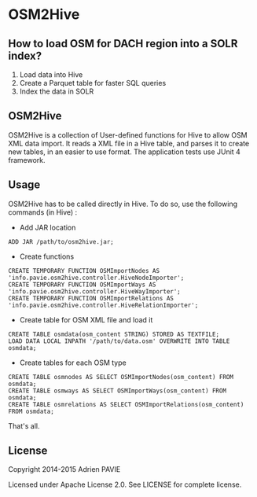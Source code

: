 OSM2Hive
========

How to load OSM for DACH region into a SOLR index?
-------

1) Load data into Hive
2) Create a Parquet table for faster SQL queries
3) Index the data in SOLR

OSM2Hive
-----

OSM2Hive is a collection of User-defined functions for Hive to allow OSM XML data import.
It reads a XML file in a Hive table, and parses it to create new tables, in an easier to use
format. The application tests use JUnit 4 framework.

Usage
-----

OSM2Hive has to be called directly in Hive. To do so, use the following commands (in Hive) :

* Add JAR location
```
ADD JAR /path/to/osm2hive.jar;
```
* Create functions
```
CREATE TEMPORARY FUNCTION OSMImportNodes AS 'info.pavie.osm2hive.controller.HiveNodeImporter';
CREATE TEMPORARY FUNCTION OSMImportWays AS 'info.pavie.osm2hive.controller.HiveWayImporter';
CREATE TEMPORARY FUNCTION OSMImportRelations AS 'info.pavie.osm2hive.controller.HiveRelationImporter';
```
* Create table for OSM XML file and load it
```
CREATE TABLE osmdata(osm_content STRING) STORED AS TEXTFILE;
LOAD DATA LOCAL INPATH '/path/to/data.osm' OVERWRITE INTO TABLE osmdata;
```
* Create tables for each OSM type
```
CREATE TABLE osmnodes AS SELECT OSMImportNodes(osm_content) FROM osmdata;
CREATE TABLE osmways AS SELECT OSMImportWays(osm_content) FROM osmdata;
CREATE TABLE osmrelations AS SELECT OSMImportRelations(osm_content) FROM osmdata;
```

That's all.

License
-------

Copyright 2014-2015 Adrien PAVIE

Licensed under Apache License 2.0. See LICENSE for complete license.
